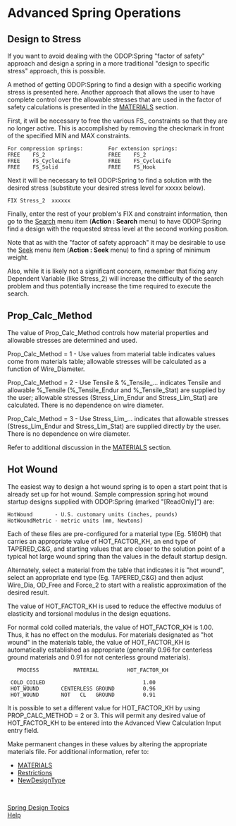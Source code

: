 # Advanced Spring Operations 

## Design to Stress   
 If you want to avoid dealing with the ODOP:Spring "factor of safety" approach 
 and design a spring in a more traditional "design to specific stress" 
 approach, this is possible. 

 A method of getting ODOP:Spring to find a design with a specific working 
 stress is presented here. 
 Another approach that allows the user to have complete control over the 
 allowable stresses that are used in the factor of safety calculations 
 is presented in the [MATERIALS](materials.html) section. 

 First, it will be necessary to free the various FS_ constraints so that 
 they are no longer active. 
 This is accomplished by removing the checkmark in front of the specified 
 MIN and MAX constraints. 

    For compression springs:        For extension springs:
    FREE    FS_2                    FREE    FS_2
    FREE    FS_CycleLife            FREE    FS_CycleLife
    FREE    FS_Solid                FREE    FS_Hook

 Next it will be necessary to tell ODOP:Spring to find a solution with the 
 desired stress (substitute your desired stress level for xxxxx below). 

    FIX Stress_2  xxxxxx

 Finally, enter the rest of your problem's FIX and constraint information, 
 then go to the [Search](/docs/Help/search.html) menu item (**Action : Search** menu) 
 to have ODOP:Spring find a design with the requested stress level at the second 
 working position. 

 Note that as with the "factor of safety approach" it may be desirable to 
 use the [Seek](/docs/Help/seek.html) menu item (**Action : Seek** menu) to find a 
 spring of minimum weight. 

 Also, while it is likely not a significant concern, 
 remember that fixing any Dependent Variable (like Stress\_2) will 
 increase the difficulty of the search problem and thus potentially increase 
 the time required to execute the search. 

## Prop_Calc_Method   
 The value of Prop\_Calc\_Method controls how material properties and 
 allowable stresses are determined and used. 

 Prop\_Calc\_Method = 1 - Use values from material table 
 indicates values come from materials table; 
 allowable stresses will be calculated as a function of Wire_Diameter. 

 Prop\_Calc\_Method = 2 - Use Tensile & %\_Tensile_... 
 indicates Tensile and allowable %\_Tensile 
 (%\_Tensile\_Endur and %\_Tensile\_Stat) 
 are supplied by the user; 
 allowable stresses (Stress\_Lim\_Endur and Stress\_Lim\_Stat) are calculated. 
 There is no dependence on wire diameter. 

 Prop\_Calc\_Method = 3 - Use Stress\_Lim_... 
 indicates that allowable stresses 
 (Stress\_Lim\_Endur and Stress\_Lim\_Stat) 
 are supplied directly by the user. 
 There is no dependence on wire diameter. 

 Refer to additional discussion in the [MATERIALS](materials.html) section. 
 
## Hot Wound   
 The easiest way to design a hot wound spring is to open a start point 
 that is already set up for hot wound. 
 Sample compression spring hot wound startup designs supplied with ODOP:Spring 
 (marked "[ReadOnly]") are: 

    HotWound       - U.S. customary units (inches, pounds) 
    HotWoundMetric - metric units (mm, Newtons)

 Each of these files are pre-configured for a material type (Eg. 5160H) 
 that carries an appropriate value of HOT\_FACTOR_KH, an end type of 
 TAPERED_C&G, and starting values that are closer to the solution point of a 
 typical hot large wound spring than the values in the default startup design. 

 Alternately, select a material from the table that indicates it is "hot wound", 
 select an appropriate end type (Eg. TAPERED\_C&G) 
 and then adjust Wire\_Dia, OD\_Free and Force\_2 to start 
 with a realistic approximation of the desired result. 

 The value of HOT\_FACTOR\_KH is used to reduce the effective modulus of 
 elasticity and torsional modulus in the design equations. 

 For normal cold coiled materials, the value of HOT\_FACTOR\_KH is 1.00. 
 Thus, it has no effect on the modulus. 
 For materials designated as "hot wound" in the materials table, 
 the value of HOT\_FACTOR\_KH is automatically established as appropriate 
 (generally 0.96 for centerless ground materials 
 and 0.91 for not centerless ground materials). 

       PROCESS           MATERIAL         HOT_FACTOR_KH
    
     COLD_COILED                               1.00
     HOT_WOUND       CENTERLESS GROUND         0.96
     HOT_WOUND       NOT   CL   GROUND         0.91

 It is possible to set a different value for HOT\_FACTOR\_KH by 
 using PROP\_CALC\_METHOD = 2 or 3. 
 This will permit any desired 
 value of HOT\_FACTOR\_KH to be entered into the Advanced View 
 Calculation Input entry field. 

 Make permanent changes in these values by altering the appropriate 
 materials file. 
 For additional information, refer to: 
* [MATERIALS](materials.html)   
* [Restrictions](/docs/About/Legal/Restrictions.html)   
* [NewDesignType](/docs/procedures/NewDesignType.html)   

&nbsp; 

[Spring Design Topics](/docs/Help/SpringDesign/)   
[Help](/docs/Help)   

<!---
Depending on Eclipse version or Markdown interpreter, a multi-line comment must be the last thing in the file.
Older Eclipse MD Preview suppresses display of everything after the comment header.

This entry is a work in progress.   

Material that is more detailed than appropriate
for the Spring Overview section should go here.
Some material from other sections including Spring Overview (Cycle Life) and 
perhaps including metric will be moved here.
Information regarding the standard size tables and 
stock spring catalog tables can go here.
-->

